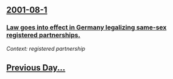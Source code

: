 ## [2001-08-1](/news/2001/08/1/index.md)

### [ Law goes into effect in Germany legalizing same-sex registered partnerships.](/news/2001/08/1/law-goes-into-effect-in-germany-legalizing-same-sex-registered-partnerships.md)
_Context: registered partnership_

## [Previous Day...](/news/2001/07/31/index.md)

